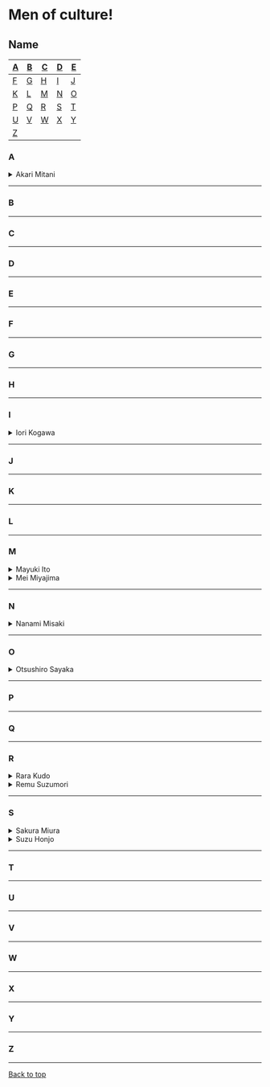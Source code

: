 # Men of culture!

## Name
| [A](#A) | [B](#B) | [C](#C) | [D](#D) | [E](#E) |
|---|---|---|---|---|
| [F](#F) | [G](#G) | [H](#H) | [I](#I) | [J](#J) |
| [K](#K) | [L](#L) | [M](#M) | [N](#N) | [O](#O) |
| [P](#P) | [Q](#Q) | [R](#R) | [S](#S) | [T](#F) |
| [U](#U) | [V](#V) | [W](#W) | [X](#X) | [Y](#Y) |
| [Z](#Z) |


### A
<details>
<summary>Akari Mitani</summary>
<br>
<img src="https://upload.wikimedia.org/wikipedia/commons/thumb/c/c5/Akari_Mitani_IMG_5811-2.jpg/800px-Akari_Mitani_IMG_5811-2.jpg" width="100">
</details>

---
### B
---

### C
---

### D
---

### E
---

### F
---

### G
---

### H
---

### I
<details>
<summary>Iori Kogawa</summary>
<br>
<img src="https://javmodel.com/javdata/uploads/iori_kogawa150.jpg" width="100">
 <br>
STAR-578
 <br>
STAR-549
 <br>
STAR-469
 <br>
</details>

---

### J
---

### K
---

### L
---

### M
<details>
<summary>Mayuki Ito</summary>
<br>
<img src="https://external-preview.redd.it/jRJmHCXXmvgY0Da-NBD0JqYPIRESHmUBaIXqsxcapIA.jpg?auto=webp&s=bb657095e768ad7fdd99d8fadc5657758fa82ece" width="100">
</details>

<details>
<summary>Mei Miyajima</summary>
<br>
<img src="https://hosonhanvat.net/wp-content/uploads/2021/07/Mei-Miyajima-3.jpg" width="100">
</details>

---

### N
<details>
<summary>Nanami Misaki</summary>
<br>
<img src="https://www.catdumb.tv/wp-content/uploads/2021/03/6-20.jpg" width="100">
</details>

---

### O
<details>
<summary>Otsushiro Sayaka</summary>
<br>
<img src="https://xslist.org/kojav/model2/96000/96905.jpg" width="100">
</details>

---

### P
---

### Q
---

### R
<details>
<summary>Rara Kudo</summary>
<br>
<img src="https://cdn.japteenx.com/media/pornstars/covers/213.jpg" width="100">
</details>

<details>
<summary>Remu Suzumori</summary>
<br>
<img src="https://w3.javsx.com/upload/star/suzumori-remu.jpg" width="100">
</details>

---

### S
<details>
<summary>Sakura Miura</summary>
<br>
<img src="https://javmodel.com/javdata/uploads/sakura_miura150.jpg" width="100">
  <br>
MIDE-761
</details>

<details>
<summary>Suzu Honjo</summary>
<br>
<img src="https://www.catdumb.com/wp-content/uploads/2021/05/10-4.jpg" width="100">
</details>

---

### T
---

### U
---

### V
---

### W
---

### X
---

### Y
---

### Z
---

[Back to top](Men-of-culture!)
